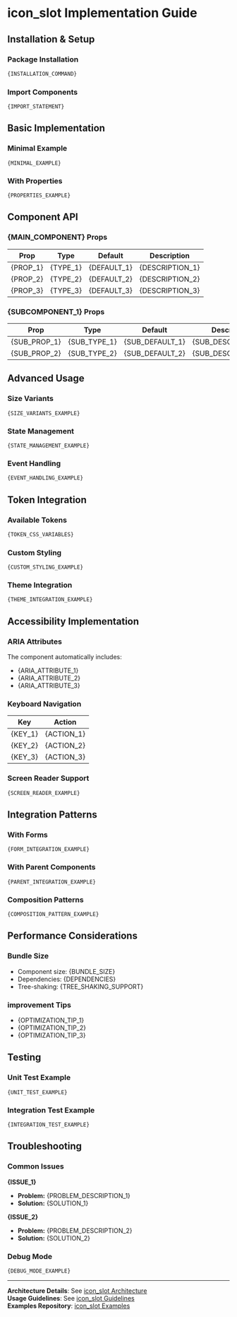 # icon_slot Implementation Guide

## Installation & Setup

### Package Installation
```bash
{INSTALLATION_COMMAND}
```

### Import Components
```{CODE_LANGUAGE}
{IMPORT_STATEMENT}
```

## Basic Implementation

### Minimal Example
```{CODE_LANGUAGE}
{MINIMAL_EXAMPLE}
```

### With Properties
```{CODE_LANGUAGE}
{PROPERTIES_EXAMPLE}
```

## Component API

### {MAIN_COMPONENT} Props

| Prop | Type | Default | Description |
|------|------|---------|-------------|
| {PROP_1} | {TYPE_1} | {DEFAULT_1} | {DESCRIPTION_1} |
| {PROP_2} | {TYPE_2} | {DEFAULT_2} | {DESCRIPTION_2} |
| {PROP_3} | {TYPE_3} | {DEFAULT_3} | {DESCRIPTION_3} |

### {SUBCOMPONENT_1} Props

| Prop | Type | Default | Description |
|------|------|---------|-------------|
| {SUB_PROP_1} | {SUB_TYPE_1} | {SUB_DEFAULT_1} | {SUB_DESCRIPTION_1} |
| {SUB_PROP_2} | {SUB_TYPE_2} | {SUB_DEFAULT_2} | {SUB_DESCRIPTION_2} |

## Advanced Usage

### Size Variants
```{CODE_LANGUAGE}
{SIZE_VARIANTS_EXAMPLE}
```

### State Management
```{CODE_LANGUAGE}
{STATE_MANAGEMENT_EXAMPLE}
```

### Event Handling
```{CODE_LANGUAGE}
{EVENT_HANDLING_EXAMPLE}
```

## Token Integration

### Available Tokens
```css
{TOKEN_CSS_VARIABLES}
```

### Custom Styling
```{CODE_LANGUAGE}
{CUSTOM_STYLING_EXAMPLE}
```

### Theme Integration
```{CODE_LANGUAGE}
{THEME_INTEGRATION_EXAMPLE}
```

## Accessibility Implementation

### ARIA Attributes
The component automatically includes:
- {ARIA_ATTRIBUTE_1}
- {ARIA_ATTRIBUTE_2}
- {ARIA_ATTRIBUTE_3}

### Keyboard Navigation
| Key | Action |
|-----|--------|
| {KEY_1} | {ACTION_1} |
| {KEY_2} | {ACTION_2} |
| {KEY_3} | {ACTION_3} |

### Screen Reader Support
```{CODE_LANGUAGE}
{SCREEN_READER_EXAMPLE}
```

## Integration Patterns

### With Forms
```{CODE_LANGUAGE}
{FORM_INTEGRATION_EXAMPLE}
```

### With Parent Components
```{CODE_LANGUAGE}
{PARENT_INTEGRATION_EXAMPLE}
```

### Composition Patterns
```{CODE_LANGUAGE}
{COMPOSITION_PATTERN_EXAMPLE}
```

## Performance Considerations

### Bundle Size
- Component size: {BUNDLE_SIZE}
- Dependencies: {DEPENDENCIES}
- Tree-shaking: {TREE_SHAKING_SUPPORT}

### improvement Tips
- {OPTIMIZATION_TIP_1}
- {OPTIMIZATION_TIP_2}
- {OPTIMIZATION_TIP_3}

## Testing

### Unit Test Example
```{CODE_LANGUAGE}
{UNIT_TEST_EXAMPLE}
```

### Integration Test Example
```{CODE_LANGUAGE}
{INTEGRATION_TEST_EXAMPLE}
```

## Troubleshooting

### Common Issues

**{ISSUE_1}**
- **Problem:** {PROBLEM_DESCRIPTION_1}
- **Solution:** {SOLUTION_1}

**{ISSUE_2}**
- **Problem:** {PROBLEM_DESCRIPTION_2}  
- **Solution:** {SOLUTION_2}

### Debug Mode
```{CODE_LANGUAGE}
{DEBUG_MODE_EXAMPLE}
```

---

**Architecture Details**: See [icon_slot Architecture](02-architecture.md)  
**Usage Guidelines**: See [icon_slot Guidelines](04-guidelines.md)  
**Examples Repository**: [icon_slot Examples]({EXAMPLES_LINK})
